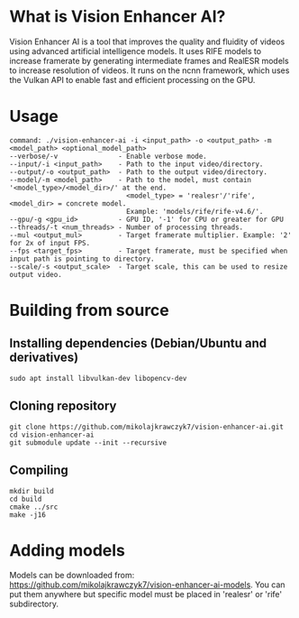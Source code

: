 # What is Vision Enhancer AI?
Vision Enhancer AI is a tool that improves the quality and fluidity of videos using advanced artificial intelligence models. It uses RIFE models to increase framerate by generating intermediate frames and RealESR models to increase resolution of videos. It runs on the ncnn framework, which uses the Vulkan API to enable fast and efficient processing on the GPU.

# Usage
```
command: ./vision-enhancer-ai -i <input_path> -o <output_path> -m <model_path> <optional_model_path>
--verbose/-v               - Enable verbose mode.
--input/-i <input_path>    - Path to the input video/directory.
--output/-o <output_path>  - Path to the output video/directory.
--model/-m <model_path>    - Path to the model, must contain '<model_type>/<model_dir>/' at the end.
                             <model_type> = 'realesr'/'rife', <model_dir> = concrete model.
                             Example: 'models/rife/rife-v4.6/'.
--gpu/-g <gpu_id>          - GPU ID, '-1' for CPU or greater for GPU
--threads/-t <num_threads> - Number of processing threads.
--mul <output_mul>         - Target framerate multiplier. Example: '2' for 2x of input FPS.
--fps <target_fps>         - Target framerate, must be specified when input path is pointing to directory.
--scale/-s <output_scale>  - Target scale, this can be used to resize output video.
```

# Building from source
## Installing dependencies (Debian/Ubuntu and derivatives)
```
sudo apt install libvulkan-dev libopencv-dev
```
## Cloning repository
```
git clone https://github.com/mikolajkrawczyk7/vision-enhancer-ai.git
cd vision-enhancer-ai
git submodule update --init --recursive
```
## Compiling
```
mkdir build
cd build
cmake ../src
make -j16
```

# Adding models
Models can be downloaded from: https://github.com/mikolajkrawczyk7/vision-enhancer-ai-models. You can put them anywhere but specific model must be placed in 'realesr' or 'rife' subdirectory.
